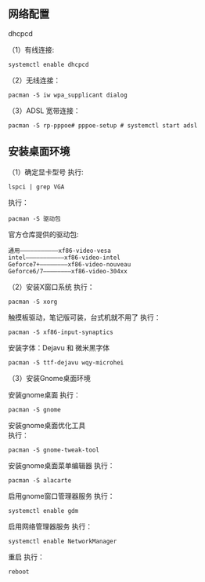 ## 网络配置 ##

dhcpcd

（1）有线连接:

	systemctl enable dhcpcd

（2）无线连接：

	pacman -S iw wpa_supplicant dialog

（3）ADSL 宽带连接：

	pacman -S rp-pppoe# pppoe-setup # systemctl start adsl

## 安装桌面环境 ##

（1）确定显卡型号
执行:

	lspci | grep VGA

执行：

	pacman -S 驱动包

官方仓库提供的驱动包:

	通用———————————xf86-video-vesa
	intel———————————xf86-video-intel
	Geforce7+————————xf86-video-nouveau
	Geforce6/7————————xf86-video-304xx

（2）安装X窗口系统
执行：

	pacman -S xorg

触摸板驱动，笔记版可装，台式机就不用了
执行：

	pacman -S xf86-input-synaptics

安装字体：Dejavu 和 微米黑字体

	pacman -S ttf-dejavu wqy-microhei

（3）安装Gnome桌面环境

安装gnome桌面
执行：

	pacman -S gnome

安装gnome桌面优化工具  
执行：

	pacman -S gnome-tweak-tool

安装gnome桌面菜单编辑器
执行：

	pacman -S alacarte

启用gnome窗口管理器服务
执行：

	systemctl enable gdm

启用网络管理器服务
执行：

	systemctl enable NetworkManager

重启
执行：

	reboot
